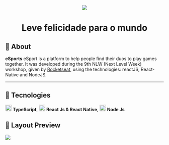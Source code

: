 <p align='center'>
  <img src='/NLW9/.github/logo.svg?raw=true'/>
</p>

<h1 align="center">
  Leve felicidade para o mundo
</h1>

## 🎉 About

**eSports** 
eSport is a platform to help people find their duos to play games together.
It was developed during the 9th NLW (Next Level Week) workshop, given by [Rocketseat](https://rocketseat.com.br/), using the technologies: reactJS, React-Native and NodeJS.

<hr />

## 🔌 Tecnologies

<img src="https://i.ibb.co/PZ2XZgr/ts.png" width="20"/> <b>TypeScript</b>,
<img src="https://i.ibb.co/4RHMmLQ/react.png" width="20"/> <b>React Js & React Native</b>,
<img src="https://i.ibb.co/vVxmyN2/node.png" width="20"/> <b>Node Js</b>

## 🎨 Layout Preview
<img src='/NLW9/.github/preview_mobile.gif?raw=true'/>

<!-- ## 👨‍💻 Running

<table style="width:100%;">
<tr>
<td align="center"> <strong>Using Yarn</strong> </td> <td align="center"> <strong>Using npm</strong> </td>
</tr>
<tr>
<td>


```bash
# Install back-end dependencies
$ cd backend && yarn

# TypeORM Migrations
$ yarn typeorm migration:run

# Execute the NodeJS API
$ yarn dev

# Install front-end web dependencies
$ cd ../web && yarn

# Run ReactJS front-end
$ yarn start

# Install mobile dependencies
$ cd ../mobile && yarn

# Run React-Native 
$ expo start
```


</td>
<td>


```bash
# Install back-end dependecies
$ cd backend && npm install

# Run TypeORM Migrations
$ npm run typeorm migration:run

# Run Node.js API
$ npm run dev

# Install front-end web dependencies
$ cd ../web && npm install

# Run ReactJS front-end
$ npm start
```


</td>
</table> -->
